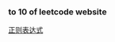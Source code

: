 ### to 10 of leetcode website

[正则表达式](https://leetcode-cn.com/problems/regular-expression-matching/submissions/)